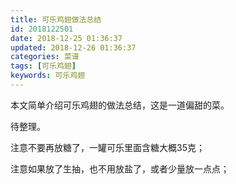 ```yaml
---
title: 可乐鸡翅做法总结
id: 2018122501
date: 2018-12-25 01:36:37
updated: 2018-12-26 01:36:37
categories: 菜谱
tags: [可乐鸡翅]
keywords: 可乐鸡翅
---
```



本文简单介绍可乐鸡翅的做法总结，这是一道偏甜的菜。


<!-- more -->


待整理。


注意不要再放糖了，一罐可乐里面含糖大概35克；

注意如果放了生抽，也不用放盐了，或者少量放一点点；

